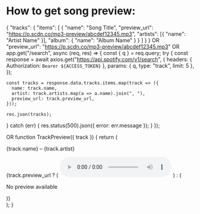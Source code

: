 # How to get song preview: 
{
  "tracks": {
    "items": [
      {
        "name": "Song Title",
        "preview_url": "https://p.scdn.co/mp3-preview/abcdef12345.mp3",
        "artists": [{ "name": "Artist Name" }],
        "album": { "name": "Album Name" }
      }
    ]
  }
}
OR
"preview_url": "https://p.scdn.co/mp3-preview/abcdef12345.mp3"
OR
app.get("/search", async (req, res) => {
  const { q } = req.query;
  try {
    const response = await axios.get("https://api.spotify.com/v1/search", {
      headers: { Authorization: `Bearer ${ACCESS_TOKEN}` },
      params: { q, type: "track", limit: 5 },
    });

    const tracks = response.data.tracks.items.map(track => ({
      name: track.name,
      artist: track.artists.map(a => a.name).join(", "),
      preview_url: track.preview_url,
    }));

    res.json(tracks);
  } catch (err) {
    res.status(500).json({ error: err.message });
  }
});

OR
function TrackPreview({ track }) {
  return (
    <div>
      <p>{track.name} – {track.artist}</p>
      {track.preview_url ? (
        <audio controls src={track.preview_url}></audio>
      ) : (
        <p>No preview available</p>
      )}
    </div>
  );
}
